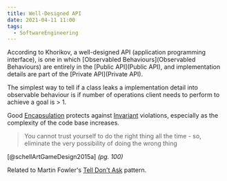 ```yaml
---
title: Well-Designed API
date: 2021-04-11 11:00
tags:
  - SoftwareEngineering
---
```


According to Khorikov, a well-designed API (application programming interface), is one in which [Observabled Behaviours](Observabled Behaviours) are entirely in the [Public API](Public API), and implementation details are part of the [Private API](Private API).

The simplest way to tell if a class leaks a implementation detail into observable behaviour is if number of operations client needs to perform to achieve a goal is > 1.

Good [Encapsulation](encapsulation.md) protects against [Invariant](Invariant) violations, especially as the complexity of the code base increases.

> You cannot trust yourself to do the right thing all the time - so, eliminate the very possibility of doing the wrong thing

[@schellArtGameDesign2015a] *(pg. 100)*

Related to Martin Fowler's [Tell Don't Ask](https://martinfowler.com/bliki/TellDontAsk.html) pattern.